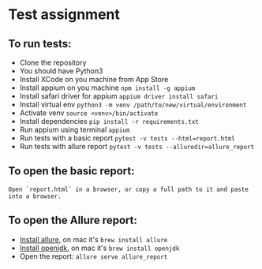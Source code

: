# Test assignment

## To run tests:
- Clone the repository
- You should have Python3
- Install XCode on you machine from App Store
- Install appium on you machine `npm install -g appium`
- Install safari driver for appium `appium driver install safari`
- Install virtual env `python3 -m venv /path/to/new/virtual/environment`
- Activate venv `source <venv>/bin/activate`
- Install dependencies `pip install -r requirements.txt`
- Run appium using terminal `appium`
- Run tests with a basic report `pytest -v tests --html=report.html`
- Run tests with allure report `pytest -v tests --alluredir=allure_report`

## To open the basic report:
    Open `report.html` in a browser, or copy a full path to it and paste into a browser.

## To open the Allure report:
- [Install allure](https://formulae.brew.sh/formula/allure), on mac it's `brew install allure`
- [Install openjdk](https://formulae.brew.sh/formula/openjdk), on mac it's `brew install openjdk`
- Open the report: `allure serve allure_report`
